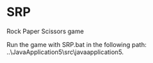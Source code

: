 # SRP

Rock Paper Scissors game 


Run the game with SRP.bat in the following path:
..\JavaApplication5\src\javaapplication5.
